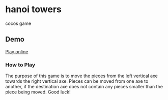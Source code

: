 # hanoi towers
cocos game

## Demo
[Play online](https://littlegauze.github.io/hanoi-towers/build/web-mobile/)

### How to Play
 The purpose of this game is to move the pieces from the left vertical axe towards the right vertical axe. Pieces can be moved from one axe to another, if the destination axe does not contain any pieces smaller than the piece being moved. Good luck!
